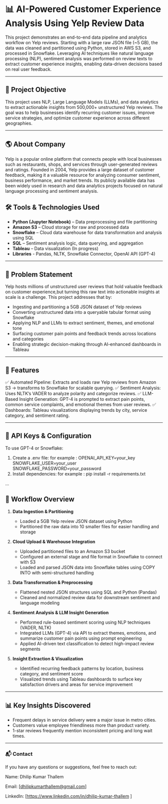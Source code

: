 # 📊 AI-Powered Customer Experience Analysis Using Yelp Review Data

This project demonstrates an end-to-end data pipeline and analytics workflow on Yelp reviews. Starting with a large raw JSON file (~5 GB), the data was cleaned and partitioned using Python, stored in AWS S3, and processed in Snowflake. Leveraging AI techniques like natural language processing (NLP), sentiment analysis was performed on review texts to extract customer experience insights, enabling data-driven decisions based on real user feedback.

---

## 🎯 Project Objective

This project uses NLP, Large Language Models (LLMs), and data analytics to extract actionable insights from 500,000+ unstructured Yelp reviews. The goal was to help businesses identify recurring customer issues, improve service strategies, and optimize customer experience across different geographies.

---

## 🌎 About Company

Yelp is a popular online platform that connects people with local businesses such as restaurants, shops, and services through user-generated reviews and ratings. Founded in 2004, Yelp provides a large dataset of customer feedback, making it a valuable resource for analyzing consumer sentiment, business performance, and market trends. Its publicly available data has been widely used in research and data analytics projects focused on natural language processing and sentiment analysis.

## 🛠️ Tools & Technologies Used

- **Python (Jupyter Notebook)** – Data preprocessing and file partitioning  
- **Amazon S3** – Cloud storage for raw and processed data  
- **Snowflake** – Cloud data warehouse for data transformation and analysis using SQL  
- **SQL** – Sentiment analysis logic, data querying, and aggregation  
- **Tableau** – Data visualization (In progress)
- **Libraries** - Pandas, NLTK, Snowflake Connector, OpenAI API (GPT-4) 

---

## 🧩 Problem Statement

Yelp hosts millions of unstructured user reviews that hold valuable feedback on customer experience,but turning this raw text into actionable insights at scale is a challenge. This project addresses that by:
- Ingesting and partitioning a 5GB JSON dataset of Yelp reviews
- Converting unstructured data into a queryable tabular format using Snowflake
- Applying NLP and LLMs to extract sentiment, themes, and emotional tone
- Surfacing customer pain points and feedback trends across locations and categories
- Enabling strategic decision-making through AI-enhanced dashboards in Tableau

---

## 🚀 Features

✅ Automated Pipeline: Extracts and loads raw Yelp reviews from Amazon S3 → transforms to Snowflake for scalable querying.
✅ Sentiment Analysis: Uses NLTK’s VADER to analyze polarity and categorize reviews.
✅ LLM-Based Insight Generation: GPT-4 is prompted to extract pain points, common service complaints, and emotional themes from user reviews.
✅ Dashboards: Tableau visualizations displaying trends by city, service category, and sentiment rating.

---

## 🔐 API Keys & Configuration

To use GPT-4 or Snowflake:
  1. Create a .env file:
     for example : OPENAI_API_KEY=your_key
                   SNOWFLAKE_USER=your_user
                   SNOWFLAKE_PASSWORD=your_password
  2. Install dependencies:
     for example : pip install -r requirements.txt

...

## 🔄 Workflow Overview

1. **Data Ingestion & Partitioning**  
   - Loaded a 5GB Yelp review JSON dataset using Python  
   - Partitioned the raw data into 10 smaller files for easier handling and storage

2. **Cloud Upload & Warehouse Integration**  
   - Uploaded partitioned files to an Amazon S3 bucket
   - Configured an external stage and file format in Snowflake to connect with S3
   - Loaded and parsed JSON data into Snowflake tables using COPY INTO with semi-structured handling

3. **Data Transformation & Preprocessing**  
   - Flattened nested JSON structures using SQL and Python (Pandas)  
   - Cleaned and normalized review data for downstream sentiment and language modeling

4. **Sentiment Analysis & LLM Insight Generation**  
   - Performed rule-based sentiment scoring using NLP techniques (VADER, NLTK) 
   - Integrated LLMs (GPT-4) via API to extract themes, emotions, and summarize customer pain points using prompt engineering  
   - Applied AI-driven text classification to detect high-impact review segments

5. **Insight Extraction & Visualization**  
   - Identified recurring feedback patterns by location, business category, and sentiment score 
   - Visualized trends using Tableau dashboards to surface key satisfaction drivers and areas for service improvement

---

## 📊 Key Insights Discovered

   - Frequent delays in service delivery were a major issue in metro cities.
   - Customers value employee friendliness more than product variety.
   - 1-star reviews frequently mention inconsistent pricing and long wait times.

---

### 📬 Contact
If you have any questions or suggestions, feel free to reach out:

Name: Dhilip Kumar Thallem

Email: [dhilipkumarthallem@gmail.com]

LinkedIn: [https://www.linkedin.com/in/dhilip-kumar-thallem ]

